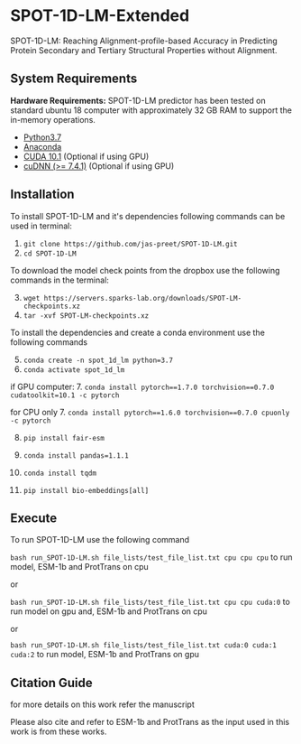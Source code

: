 # SPOT-1D-LM-Extended
SPOT-1D-LM: Reaching Alignment-profile-based Accuracy in Predicting Protein Secondary and Tertiary Structural Properties without Alignment.

System Requirements
----

**Hardware Requirements:**
SPOT-1D-LM predictor has been tested on standard ubuntu 18 computer with approximately 32 GB RAM to support the in-memory operations.

* [Python3.7](https://docs.python-guide.org/starting/install3/linux/)
* [Anaconda](https://anaconda.org/anaconda/virtualenv)
* [CUDA 10.1](https://developer.nvidia.com/cuda-10.1-download-archive) (Optional if using GPU)
* [cuDNN (>= 7.4.1)](https://developer.nvidia.com/cudnn) (Optional if using GPU)

Installation
----

To install SPOT-1D-LM and it's dependencies following commands can be used in terminal:

1. `git clone https://github.com/jas-preet/SPOT-1D-LM.git`
2. `cd SPOT-1D-LM`

To download the model check points from the dropbox use the following commands in the terminal:

3. `wget https://servers.sparks-lab.org/downloads/SPOT-LM-checkpoints.xz`
4. `tar -xvf SPOT-LM-checkpoints.xz`

To install the dependencies and create a conda environment use the following commands

5. `conda create -n spot_1d_lm python=3.7`
6. `conda activate spot_1d_lm`

if GPU computer:
7. `conda install pytorch==1.7.0 torchvision==0.7.0 cudatoolkit=10.1 -c pytorch`

for CPU only 
7. `conda install pytorch==1.6.0 torchvision==0.7.0 cpuonly -c pytorch`

8. `pip install fair-esm`

9. `conda install pandas=1.1.1`

10. `conda install tqdm`

11. `pip install bio-embeddings[all]
`


Execute
----
To run SPOT-1D-LM use the following command

`bash run_SPOT-1D-LM.sh file_lists/test_file_list.txt cpu cpu cpu` to run model, ESM-1b and ProtTrans on cpu

or 

`bash run_SPOT-1D-LM.sh file_lists/test_file_list.txt cpu cpu cuda:0` to run model on gpu and, ESM-1b and ProtTrans on cpu

or

`bash run_SPOT-1D-LM.sh file_lists/test_file_list.txt cuda:0 cuda:1 cuda:2` to run model, ESM-1b and ProtTrans on gpu

Citation Guide
----
for more details on this work refer the manuscript

Please also cite and refer to ESM-1b and ProtTrans as the input used in this work is from these works. 
